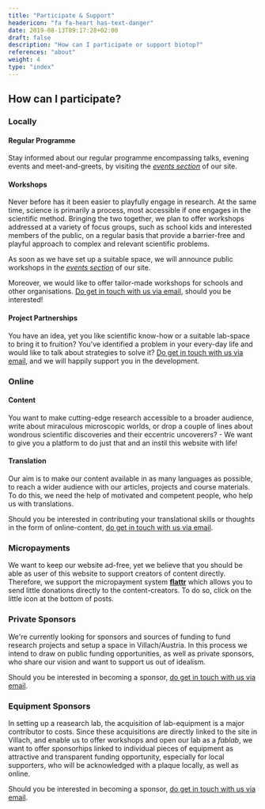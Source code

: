 ```yaml
---
title: "Participate & Support"
headericon: "fa fa-heart has-text-danger"
date: 2019-08-13T09:17:28+02:00
draft: false
description: "How can I participate or support biotop?"
references: "about"
weight: 4
type: "index"
---
```

## How can I participate?

### Locally

#### Regular Programme
Stay informed about our regular programme encompassing talks, evening events and meet-and-greets, by visiting the [*events section*](/en/event/) of our site.

#### Workshops
Never before has it been easier to playfully engage in research. At the same time, science is primarily a process, most accessible if one engages in the scientific method. Bringing the two together, we plan to offer workshops addressed at a variety of focus groups, such as school kids and interested members of the public, on a regular basis that provide a barrier-free and playful approach to complex and relevant scientific problems.

As soon as we have set up a suitable space, we will announce public workshops in the [*events section*](/en/event/) of our site.

Moreover, we would like to offer tailor-made workshops for schools and other organisations. [Do get in touch with us via email](mailto:info@biotop.co), should you be interested!

#### Project Partnerships
You have an idea, yet you like scientific know-how or a suitable lab-space to bring it to fruition? You've identified a problem in your every-day life and would like to talk about strategies to solve it?
[Do get in touch with us via email](mailto:info@biotop.co), and we will happily support you in the development.

### Online

#### Content
You want to make cutting-edge research accessible to a broader audience, write about miraculous microscopic worlds, or drop a couple of lines about wondrous scientific discoveries and their eccentric uncoverers? - We want to give you a platform to do just that and an instil this website with life!

#### Translation
Our aim is to make our content available in as many languages as possible, to reach a wider audience with our articles, projects and course materials. To do this, we need the help of motivated and competent people, who help us with translations.

Should you be interested in contributing your translational skills or thoughts in the form of online-content, [do get in touch with us via email](mailto:info@biotop.co).

### Micropayments
We want to keep our website ad-free, yet we believe that you should be able as user of this website to support creators of content directly. Therefore, we support the micropayment system [**flattr**](http://flattr.com) which allows you to send little donations directly to the content-creators. To do so, click on the little icon at the bottom of posts.

### Private Sponsors
We're currently looking for sponsors and sources of funding to fund research projects and setup a space in Villach/Austria. In this process we intend to draw on public funding opportunities, as well as private sponsors, who share our vision and want to support us out of idealism.

Should you be interested in becoming a sponsor, [do get in touch with us via email](mailto:info@biotop.co).

### Equipment Sponsors
In setting up a reasearch lab, the acquisition of lab-equipment is a major contributor to costs.
Since these acquisitions are directly linked to the site in Villach, and enable us to offer workshops and open our lab as a *fablab*, we want to offer sponsorhips linked to individual pieces of equipment as attractive and transparent funding opportunity, especially for local supporters, who will be acknowledged with a plaque locally, as well as online.

Should you be interested in becoming a sponsor, [do get in touch with us via email](mailto:info@biotop.co).
